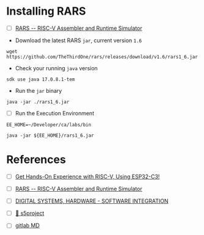 # Installing RARS

- [ ] [RARS -- RISC-V Assembler and Runtime Simulator](https://github.com/TheThirdOne/rars)

- Download the latest RARS `jar`, current version `1.6`

```
wget https://github.com/TheThirdOne/rars/releases/download/v1.6/rars1_6.jar
```

- Check your running `java` version

```
sdk use java 17.0.8.1-tem
```

- Run the `jar` binary

```
java -jar ./rars1_6.jar 
```

- [ ] Run the Execution Environment

```
EE_HOME=~/Developer/ca/labs/bin
```

```
java -jar ${EE_HOME}/rars1_6.jar 
```

# References

- [ ] [Get Hands-On Experience with RISC-V, Using ESP32-C3!](https://www.espressif.com/en/media_overview/news/risc-v-with-esp32-c3)
- [ ] [RARS -- RISC-V Assembler and Runtime Simulator](https://github.com/TheThirdOne/rars)
- [ ] [DIGITAL SYSTEMS, HARDWARE - SOFTWARE INTEGRATION](https://www.eurecom.fr/en/course/digitalsystems-2024spring)
- [ ] [:pushpin: s5project](https://gitlab.eurecom.fr/renaud.pacalet/s5project)
- [ ] [gitlab MD](https://docs.gitlab.com/ee/user/markdown.html)


